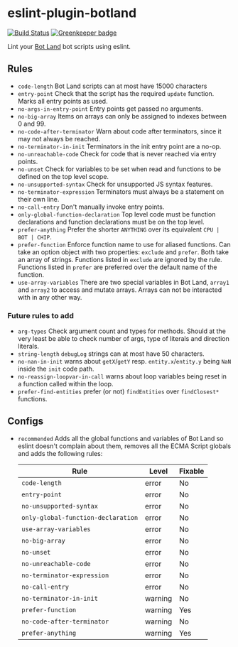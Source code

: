 # eslint-plugin-botland

[![Build Status](https://travis-ci.com/freaktechnik/eslint-plugin-botland.svg?branch=master)](https://travis-ci.com/freaktechnik/eslint-plugin-botland) [![Greenkeeper badge](https://badges.greenkeeper.io/freaktechnik/eslint-plugin-botland.svg)](https://greenkeeper.io/)

Lint your [Bot Land](https://bot.land) bot scripts using eslint.

## Rules

- `code-length`
  Bot Land scripts can at most have 15000 characters
- `entry-point`
  Check that the script has the required `update` function. Marks all entry points as used.
- `no-args-in-entry-point`
  Entry points get passed no arguments.
- `no-big-array`
  Items on arrays can only be assigned to indexes between 0 and 99.
- `no-code-after-terminator`
  Warn about code after terminators, since it may not always be reached.
- `no-terminator-in-init`
  Terminators in the init entry point are a no-op.
- `no-unreachable-code`
  Check for code that is never reached via entry points.
- `no-unset`
  Check for variables to be set when read and functions to be defined on the top level scope.
- `no-unsupported-syntax`
  Check for unsupported JS syntax features.
- `no-terminator-expression`
  Terminators must always be a statement on their own line.
- `no-call-entry`
  Don't manually invoke entry points.
- `only-global-function-declaration`
  Top level code must be function declarations and function declarations must be on the top level.
- `prefer-anything`
  Prefer the shorter `ANYTHING` over its equivalent `CPU | BOT | CHIP`.
- `prefer-function`
  Enforce function name to use for aliased functions. Can take an option object with two properties: `exclude` and `prefer`. Both take an array of strings. Functions listed in `exclude` are ignored by the rule. Functions listed in `prefer` are preferred over the default name of the function.
- `use-array-variables`
  There are two special variables in Bot Land, `array1` and `array2` to access and mutate arrays. Arrays can not be interacted with in any other way.

### Future rules to add

- `arg-types` Check argument count and types for methods. Should at the very least
  be able to check number of args, type of literals and direction literals.
- `string-length` `debugLog` strings can at most have 50 characters.
- `no-nan-in-init` warns about `getX`/`getY` resp. `entity.x`/`entity.y` being `NaN` inside the `init` code path.
- `no-reassign-loopvar-in-call` warns about loop variables being reset in a function called within the loop.
- `prefer-find-entities` prefer (or not) `findEntities` over `findClosest*` functions.

## Configs

- `recommended`
  Adds all the global functions and variables of Bot Land so eslint doesn't complain
  about them, removes all the ECMA Script globals and adds the following rules:

  | Rule                               | Level   | Fixable |
  |------------------------------------|---------|---------|
  | `code-length`                      | error   | No      |
  | `entry-point`                      | error   | No      |
  | `no-unsupported-syntax`            | error   | No      |
  | `only-global-function-declaration` | error   | No      |
  | `use-array-variables`              | error   | No      |
  | `no-big-array`                     | error   | No      |
  | `no-unset`                         | error   | No      |
  | `no-unreachable-code`              | error   | No      |
  | `no-terminator-expression`         | error   | No      |
  | `no-call-entry`                    | error   | No      |
  | `no-terminator-in-init`            | warning | No      |
  | `prefer-function`                  | warning | Yes     |
  | `no-code-after-terminator`         | warning | No      |
  | `prefer-anything`                  | warning | Yes     |
